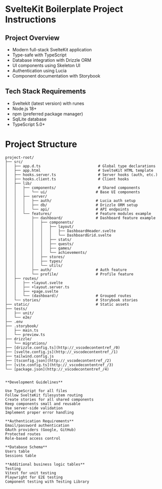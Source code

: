 # SvelteKit Boilerplate Project Instructions

## Project Overview
- Modern full-stack SvelteKit application
- Type-safe with TypeScript
- Database integration with Drizzle ORM
- UI components using Skeleton UI
- Authentication using Lucia
- Component documentation with Storybook

## Tech Stack Requirements
- Sveltekit (latest version) with runes
- Node.js 18+
- npm (preferred package manager)
- SqlLite database
- TypeScript 5.0+

# Project Structure

```plaintext
project-root/
├── src/
│   ├── app.d.ts                          # Global type declarations
│   ├── app.html                          # SvelteKit HTML template
│   ├── hooks.server.ts                   # Server hooks (auth, etc.)
│   ├── hooks.client.ts                   # Client hooks
│   ├── lib/
│   │   ├── components/                   # Shared components
│   │   │   └── ui/                      # Base UI components
│   │   ├── server/
│   │   │   ├── auth/                    # Lucia auth setup
│   │   │   ├── db/                      # Drizzle ORM setup
│   │   │   └── api/                     # API endpoints
│   │   └── features/                    # Feature modules example
│   │       ├── dashboard/               # Dashboard feature example
│   │       │   ├── components/
│   │       │   │   ├── layout/
│   │       │   │   │   ├── DashboardHeader.svelte
│   │       │   │   │   └── DashboardGrid.svelte
│   │       │   │   ├── stats/
│   │       │   │   ├── quests/
│   │       │   │   ├── games/
│   │       │   │   └── achievements/
│   │       │   ├── stores/
│   │       │   ├── types/
│   │       │   └── utils/
│   │       ├── auth/                    # Auth feature
│   │       └── profile/                 # Profile feature
│   ├── routes/
│   │   ├── +layout.svelte
│   │   ├── +layout.server.ts
│   │   ├── +page.svelte
│   │   └── (dashboard)/                 # Grouped routes
│   └── stories/                         # Storybook stories
├── static/                              # Static assets
├── tests/
│   ├── unit/
│   └── e2e/
├── .env
├── .storybook/
│   ├── main.ts
│   └── preview.ts
├── drizzle/
│   └── migrations/
├── [drizzle.config.ts](http://_vscodecontentref_/0)
├── [svelte.config.js](http://_vscodecontentref_/1)
├── tailwind.config.js
├── [tsconfig.json](http://_vscodecontentref_/2)
├── [vite.config.ts](http://_vscodecontentref_/3)
└── [package.json](http://_vscodecontentref_/4)


**Development Guidelines**

Use TypeScript for all files
Follow SvelteKit filesystem routing
Create stories for all shared components
Keep components small and reusable
Use server-side validation
Implement proper error handling

**Authentication Requirements**
Email/password authentication
OAuth providers (Google, GitHub)
Protected routes
Role-based access control

**Database Schema**
Users table
Sessions table

**Additional business logic tables**
Testing
Vitest for unit testing
Playwright for E2E testing
Component testing with Testing Library
